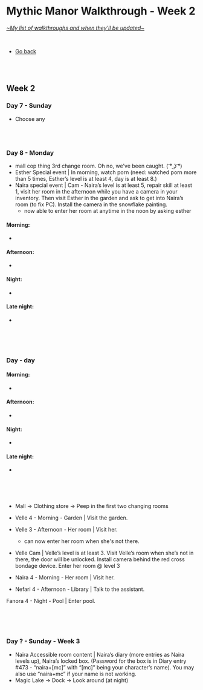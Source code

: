 # Mythic Manor Walkthrough - Week 2
[*\~My list of walkthroughs and when they'll be updated\~*](https://www.patreon.com/maimlain)

<br>

- [Go back](https://github.com/maim-lain/mythicmanor/blob/master/walkthrough.md)

<br>
<br>

## Week 2
### Day 7 - Sunday
- Choose any

<br>
<br>

### Day 8 - Monday
- mall cop thing 3rd change room. Oh no, we've been caught. ( ͡° ͜ʖ ͡°)
- Esther Special event | In morning, watch porn (need: watched porn more than 5 times, Esther’s level is at least 4, day is at least 8.)
- Naira special event | Cam - Naira’s level is at least 5, repair skill at least 1, visit her room in the afternoon
while you have a camera in your inventory. Then visit Esther in the garden and ask to get into Naira’s room (to fix PC). Install the camera in the snowflake painting.
    - now able to enter her room at anytime in the noon by asking esther

#### Morning:
- 

#### Afternoon:
- 

#### Night:
- 

#### Late night:
- 

<br>
<br>
<br>

### Day  - day
#### Morning:
- 

#### Afternoon:
- 

#### Night:
- 

#### Late night:
- 

<br>
<br>
<br>


- Mall -> Clothing store -> Peep in the first two changing rooms
- Velle 4 - Morning - Garden | Visit the garden.

- Velle 3 - Afternoon - Her room | Visit her.
    - can now enter her room when she's not there.
- Velle Cam | Velle’s level is at least 3. Visit Velle’s room when she’s not in there, the door will be unlocked. Install camera behind the red cross bondage device. Enter her room @ level 3
- Naira 4 - Morning - Her room | Visit her.
- Nefari 4 - Afternoon - Library | Talk to the assistant.

Fanora 4 - Night - Pool | Enter pool.








<br>
<br>
<br>

### Day ? - Sunday - Week 3
- Naira Accessible room content | Naira’s diary (more entries as Naira levels up), Naira’s locked box. (Password for the box is in Diary entry #473 - “naira+[mc]” with “[mc]” being your character’s name). You may also use “naira+mc” if your name is not working.
- Magic Lake -> Dock -> Look around (at night)
